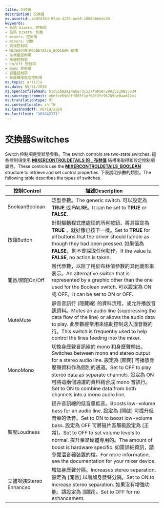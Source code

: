 ```yaml
---
title: 交換器
description: 交換器
ms.assetid: ab92d30d-97ab-4229-aed8-1080b6e6dc88
keywords:
- 音訊 mixers，控制項
- 音訊 mixers，切換
- mixers，控制項
- mixers，切換
- 切換控制項
- MIXERCONTROLDETAILS_BOOLEAN 結構
- 布林值控制項
- 按鈕控制項
- on/off 控制項
- mono 控制項
- 音量控制項
- 身歷聲增強型控制項
ms.topic: article
ms.date: 05/31/2018
ms.openlocfilehash: b1d65bb2a14a0e7dc527fab0e628035839855934
ms.sourcegitcommit: ebd3ce6908ff865f1ef66f2fc96769be0aad82e1
ms.translationtype: MT
ms.contentlocale: zh-TW
ms.lasthandoff: 08/19/2020
ms.locfileid: "103842171"
---
```

# <a name="switches"></a><span data-ttu-id="bc8ae-115">交換器</span><span class="sxs-lookup"><span data-stu-id="bc8ae-115">Switches</span></span>

<span data-ttu-id="bc8ae-116">Switch 控制項是雙狀態參數。</span><span class="sxs-lookup"><span data-stu-id="bc8ae-116">The switch controls are two-state switches.</span></span> <span data-ttu-id="bc8ae-117">這些控制項使用 [**MIXERCONTROLDETAILS 的 \_ 布林值**](/previous-versions//dd757295(v=vs.85)) 結構來取得和設定控制項屬性。</span><span class="sxs-lookup"><span data-stu-id="bc8ae-117">These controls use the [**MIXERCONTROLDETAILS\_BOOLEAN**](/previous-versions//dd757295(v=vs.85)) structure to retrieve and set control properties.</span></span> <span data-ttu-id="bc8ae-118">下表說明參數的類型。</span><span class="sxs-lookup"><span data-stu-id="bc8ae-118">The following table describes the types of switches.</span></span>



| <span data-ttu-id="bc8ae-119">控制</span><span class="sxs-lookup"><span data-stu-id="bc8ae-119">Control</span></span>         | <span data-ttu-id="bc8ae-120">描述</span><span class="sxs-lookup"><span data-stu-id="bc8ae-120">Description</span></span>                                                                                                                                                                                                                           |
|-----------------|---------------------------------------------------------------------------------------------------------------------------------------------------------------------------------------------------------------------------------------|
| <span data-ttu-id="bc8ae-121">Boolean</span><span class="sxs-lookup"><span data-stu-id="bc8ae-121">Boolean</span></span>         | <span data-ttu-id="bc8ae-122">泛型參數。</span><span class="sxs-lookup"><span data-stu-id="bc8ae-122">The generic switch.</span></span> <span data-ttu-id="bc8ae-123">可以設定為 **TRUE** 或 **FALSE**。</span><span class="sxs-lookup"><span data-stu-id="bc8ae-123">It can be set to **TRUE** or **FALSE**.</span></span>                                                                                                                                                                           |
| <span data-ttu-id="bc8ae-124">按鈕</span><span class="sxs-lookup"><span data-stu-id="bc8ae-124">Button</span></span>          | <span data-ttu-id="bc8ae-125">針對驅動程式應處理的所有按鈕，將其設定為 **TRUE** ，就好像已按下一樣。</span><span class="sxs-lookup"><span data-stu-id="bc8ae-125">Set to **TRUE** for all buttons that the driver should handle as though they had been pressed.</span></span> <span data-ttu-id="bc8ae-126">如果值為 **FALSE**，則不會採取任何動作。</span><span class="sxs-lookup"><span data-stu-id="bc8ae-126">If the value is **FALSE**, no action is taken.</span></span>                                                                                         |
| <span data-ttu-id="bc8ae-127">開啟/關閉</span><span class="sxs-lookup"><span data-stu-id="bc8ae-127">On/Off</span></span>          | <span data-ttu-id="bc8ae-128">替代參數，以除了用於布林值參數的其他圖形來表示。</span><span class="sxs-lookup"><span data-stu-id="bc8ae-128">An alternative switch that is represented by a graphic other than the one used for the Boolean switch.</span></span> <span data-ttu-id="bc8ae-129">可以設定為 ON 或 OFF。</span><span class="sxs-lookup"><span data-stu-id="bc8ae-129">It can be set to ON or OFF.</span></span>                                                                                                    |
| <span data-ttu-id="bc8ae-130">Mute</span><span class="sxs-lookup"><span data-stu-id="bc8ae-130">Mute</span></span>            | <span data-ttu-id="bc8ae-131">靜音音訊行 (隱藏線) 的資料流程，或允許播放音訊資料。</span><span class="sxs-lookup"><span data-stu-id="bc8ae-131">Mutes an audio line (suppressing the data flow of the line) or allows the audio data to play.</span></span> <span data-ttu-id="bc8ae-132">此參數經常用來協助控制送入混音器的行。</span><span class="sxs-lookup"><span data-stu-id="bc8ae-132">This switch is frequently used to help control the lines feeding into the mixer.</span></span>                                                        |
| <span data-ttu-id="bc8ae-133">Mono</span><span class="sxs-lookup"><span data-stu-id="bc8ae-133">Mono</span></span>            | <span data-ttu-id="bc8ae-134">切換身歷聲音訊線的 mono 和身歷聲輸出。</span><span class="sxs-lookup"><span data-stu-id="bc8ae-134">Switches between mono and stereo output for a stereo audio line.</span></span> <span data-ttu-id="bc8ae-135">設定為 [關閉] 可播放身歷聲資料作為個別的通道。</span><span class="sxs-lookup"><span data-stu-id="bc8ae-135">Set to OFF to play stereo data as separate channels.</span></span> <span data-ttu-id="bc8ae-136">設定為 ON 可將這兩個通道的資料結合成 mono 音訊行。</span><span class="sxs-lookup"><span data-stu-id="bc8ae-136">Set to ON to combine data from both channels into a mono audio line.</span></span>                                            |
| <span data-ttu-id="bc8ae-137">響度</span><span class="sxs-lookup"><span data-stu-id="bc8ae-137">Loudness</span></span>        | <span data-ttu-id="bc8ae-138">提升音訊線的低音量低音。</span><span class="sxs-lookup"><span data-stu-id="bc8ae-138">Boosts low-volume bass for an audio line.</span></span> <span data-ttu-id="bc8ae-139">設定為 [開啟] 可提升低音量的低音。</span><span class="sxs-lookup"><span data-stu-id="bc8ae-139">Set to ON to boost low-volume bass.</span></span> <span data-ttu-id="bc8ae-140">設定為 OFF 可將磁片區層級設定為 [正常]。</span><span class="sxs-lookup"><span data-stu-id="bc8ae-140">Set to OFF to set volume levels to normal.</span></span> <span data-ttu-id="bc8ae-141">提升量是硬體專用的。</span><span class="sxs-lookup"><span data-stu-id="bc8ae-141">The amount of boost is hardware specific.</span></span> <span data-ttu-id="bc8ae-142">如需詳細資訊，請參閱混音器裝置的檔。</span><span class="sxs-lookup"><span data-stu-id="bc8ae-142">For more information, see the documentation for your mixer device.</span></span> |
| <span data-ttu-id="bc8ae-143">立體增強</span><span class="sxs-lookup"><span data-stu-id="bc8ae-143">Stereo Enhanced</span></span> | <span data-ttu-id="bc8ae-144">增加身歷聲分隔。</span><span class="sxs-lookup"><span data-stu-id="bc8ae-144">Increases stereo separation.</span></span> <span data-ttu-id="bc8ae-145">設定為 [開啟] 以增加身歷聲分隔。</span><span class="sxs-lookup"><span data-stu-id="bc8ae-145">Set to ON to increase stereo separation.</span></span> <span data-ttu-id="bc8ae-146">如果沒有增強功能，請設定為 [關閉]。</span><span class="sxs-lookup"><span data-stu-id="bc8ae-146">Set to OFF for no enhancement.</span></span>                                                                                                                                  |



 

 

 